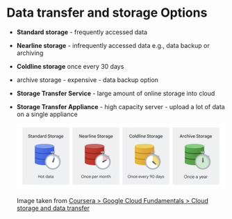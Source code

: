 # Data transfer and storage Options

* **Standard storage** - frequently accessed data
* **Nearline storage** - infrequently accessed data e.g., data backup or archiving
* **Coldline storage** once every 30 days
* archive storage - expensive - data backup option
* **Storage Transfer Service** - large amount of online storage into cloud
* **Storage Transfer Appliance** - high capacity server - upload a lot of data on a single appliance

  ![cloud-storage.png](/assets/cloud-storage.png)

  Image taken from [Coursera > Google Cloud Fundamentals > Cloud storage and data transfer](https://www.coursera.org/learn/gcp-fundamentals/lecture/3PCN7/cloud-storage-storage-classes-and-data-transfer)
